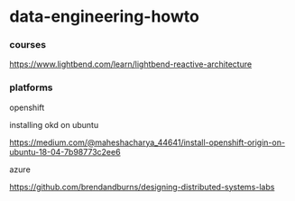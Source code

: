 # data-engineering-howto


### courses
https://www.lightbend.com/learn/lightbend-reactive-architecture


### platforms

openshift 

installing okd on ubuntu

https://medium.com/@maheshacharya_44641/install-openshift-origin-on-ubuntu-18-04-7b98773c2ee6


azure 

https://github.com/brendandburns/designing-distributed-systems-labs


